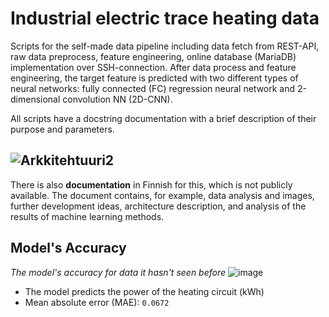 # Industrial electric trace heating data
Scripts for the self-made data pipeline including data fetch from REST-API, raw data preprocess, feature engineering, online database (MariaDB) implementation over SSH-connection. After data process and feature engineering, the target feature is predicted with two different types of neural networks: fully connected (FC) regression neural network and 2-dimensional convolution NN (2D-CNN). 

All scripts have a docstring documentation with a brief description of their purpose and parameters.  

![Arkkitehtuuri2](https://user-images.githubusercontent.com/91312571/184708469-b946e73d-1c12-45f8-8081-9739ad49f953.jpg)
---
There is also **documentation** in Finnish for this, which is not publicly available. 
The document contains, for example, data analysis and images, further development ideas, architecture description, and analysis of the results of machine learning methods. 

## Model's Accuracy

*The model's accuracy for data it hasn't seen before*
![image](https://user-images.githubusercontent.com/91312571/185051492-8eb29ac3-5ad3-49f7-9784-606fb7b5802d.png)

- The model predicts the power of the heating circuit (kWh)
- Mean absolute error (MAE): `0.0672`

